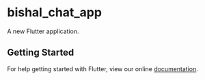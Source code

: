 # bishal_chat_app

A new Flutter application.

## Getting Started

For help getting started with Flutter, view our online
[documentation](https://flutter.io/).
